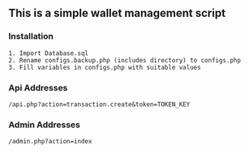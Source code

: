 ## This is a simple wallet management script

### Installation
```
1. Import Database.sql
2. Rename configs.backup.php (includes directory) to configs.php
3. Fill variables in configs.php with suitable values
```

### Api Addresses
```
/api.php?action=transaction.create&token=TOKEN_KEY
```

### Admin Addresses
```
/admin.php?action=index
```